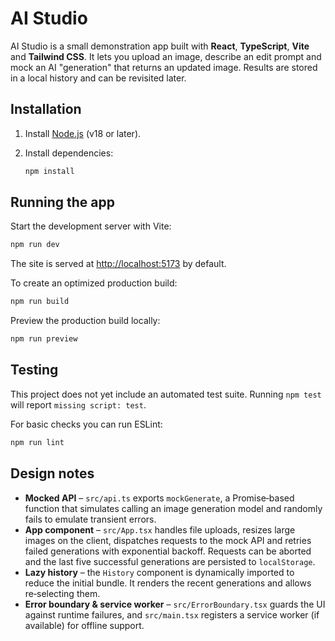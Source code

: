 # AI Studio

AI Studio is a small demonstration app built with **React**, **TypeScript**, **Vite** and **Tailwind CSS**. It lets you upload an image, describe an edit prompt and mock an AI "generation" that returns an updated image. Results are stored in a local history and can be revisited later.

## Installation

1. Install [Node.js](https://nodejs.org/) (v18 or later).
2. Install dependencies:

   ```bash
   npm install
   ```

## Running the app

Start the development server with Vite:

```bash
npm run dev
```

The site is served at <http://localhost:5173> by default.

To create an optimized production build:

```bash
npm run build
```

Preview the production build locally:

```bash
npm run preview
```

## Testing

This project does not yet include an automated test suite. Running `npm test` will report `missing script: test`.

For basic checks you can run ESLint:

```bash
npm run lint
```

## Design notes

- **Mocked API** – `src/api.ts` exports `mockGenerate`, a Promise‑based function that simulates calling an image generation model and randomly fails to emulate transient errors.
- **App component** – `src/App.tsx` handles file uploads, resizes large images on the client, dispatches requests to the mock API and retries failed generations with exponential backoff. Requests can be aborted and the last five successful generations are persisted to `localStorage`.
- **Lazy history** – the `History` component is dynamically imported to reduce the initial bundle. It renders the recent generations and allows re‑selecting them.
- **Error boundary & service worker** – `src/ErrorBoundary.tsx` guards the UI against runtime failures, and `src/main.tsx` registers a service worker (if available) for offline support.

